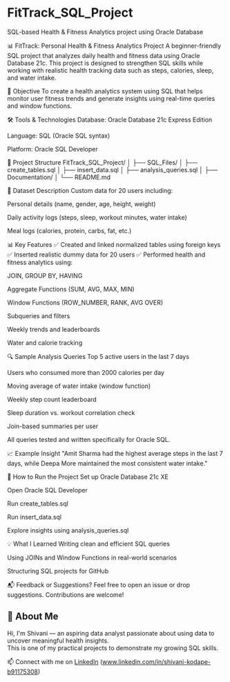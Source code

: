 # FitTrack_SQL_Project
SQL-based Health &amp; Fitness Analytics project using Oracle Database

📊 FitTrack: Personal Health & Fitness Analytics Project
A beginner-friendly SQL project that analyzes daily health and fitness data using Oracle Database 21c. This project is designed to strengthen SQL skills while working with realistic health tracking data such as steps, calories, sleep, and water intake.

📌 Objective
To create a health analytics system using SQL that helps monitor user fitness trends and generate insights using real-time queries and window functions.

🛠️ Tools & Technologies
Database: Oracle Database 21c Express Edition

Language: SQL (Oracle SQL syntax)

Platform: Oracle SQL Developer

📁 Project Structure
FitTrack_SQL_Project/
│
├── SQL_Files/
│   ├── create_tables.sql
│   ├── insert_data.sql
│   ├── analysis_queries.sql
│
├── Documentation/
│   └── README.md  

👥 Dataset Description
Custom data for 20 users including:

Personal details (name, gender, age, height, weight)

Daily activity logs (steps, sleep, workout minutes, water intake)

Meal logs (calories, protein, carbs, fat, etc.)

📊 Key Features
✅ Created and linked normalized tables using foreign keys
✅ Inserted realistic dummy data for 20 users
✅ Performed health and fitness analytics using:

JOIN, GROUP BY, HAVING

Aggregate Functions (SUM, AVG, MAX, MIN)

Window Functions (ROW_NUMBER, RANK, AVG OVER)

Subqueries and filters

Weekly trends and leaderboards

Water and calorie tracking

🔍 Sample Analysis Queries
Top 5 active users in the last 7 days

Users who consumed more than 2000 calories per day

Moving average of water intake (window function)

Weekly step count leaderboard

Sleep duration vs. workout correlation check

Join-based summaries per user

All queries tested and written specifically for Oracle SQL.

📈 Example Insight
"Amit Sharma had the highest average steps in the last 7 days, while Deepa More maintained the most consistent water intake."

📎 How to Run the Project
Set up Oracle Database 21c XE

Open Oracle SQL Developer

Run create_tables.sql

Run insert_data.sql

Explore insights using analysis_queries.sql

💡 What I Learned
Writing clean and efficient SQL queries

Using JOINs and Window Functions in real-world scenarios

Structuring SQL projects for GitHub

📬 Feedback or Suggestions?
Feel free to open an issue or drop suggestions. Contributions are welcome!

## 🙋 About Me

Hi, I'm Shivani — an aspiring data analyst passionate about using data to uncover meaningful health insights.  
This is one of my practical projects to demonstrate my growing SQL skills.

📫 Connect with me on [LinkedIn](#) (www.linkedin.com/in/shivani-kodape-b91175308)
